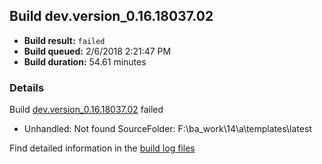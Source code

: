 ## Build dev.version_0.16.18037.02
- **Build result:** `failed`
- **Build queued:** 2/6/2018 2:21:47 PM
- **Build duration:** 54.61 minutes
### Details
Build [dev.version_0.16.18037.02](https://winappstudio.visualstudio.com/web/build.aspx?pcguid=a4ef43be-68ce-4195-a619-079b4d9834c2&builduri=vstfs%3a%2f%2f%2fBuild%2fBuild%2f24884) failed

+ Unhandled: Not found SourceFolder: F:\ba\_work\14\a\templates\latest

Find detailed information in the [build log files](https://uwpctdiags.blob.core.windows.net/buildlogs/dev.version_0.16.18037.02_logs.zip)
